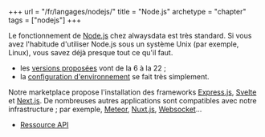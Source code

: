 +++
url = "/fr/langages/nodejs/"
title = "Node.js"
archetype = "chapter"
tags = ["nodejs"]
+++

Le fonctionnement de [Node.js](https://nodejs.org/) chez alwaysdata est très standard. Si vous avez l'habitude d'utiliser Node.js sous un système Unix (par exemple, Linux), vous savez déjà presque tout ce qu'il faut.

* les [versions proposées](languages/nodejs/configuration#versions-supportées) vont de la 6 à la 22 ;
* la [configuration d'environnement](languages/nodejs/configuration#environnement) se fait très simplement.

Notre marketplace propose l'installation des frameworks [Express.js](http://expressjs.com/), [Svelte](https://svelte.dev/) et [Next.js](https://nextjs.org). De nombreuses autres applications sont compatibles avec notre infrastructure ; par exemple, [Meteor](https://www.meteor.com/), [Nuxt.js](https://nuxtjs.org/), [Websocket](https://developer.mozilla.org/en-US/docs/Web/API/WebSockets_API)...

* [Ressource API](https://api.alwaysdata.com/v1/environment/nodejs/doc/)
